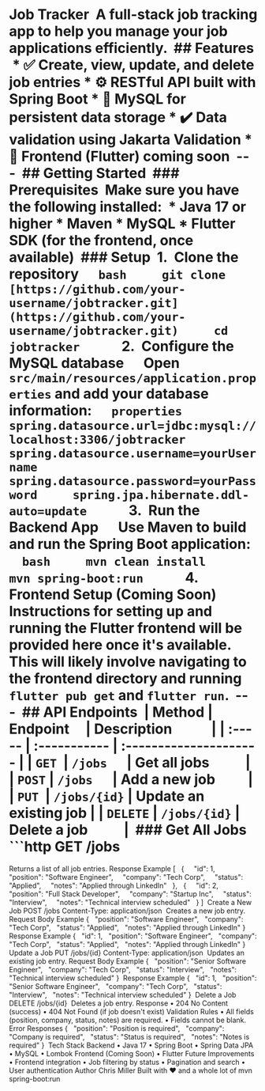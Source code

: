 # Job Tracker  A full-stack job tracking app to help you manage your job applications efficiently.  ## Features  * ✅ Create, view, update, and delete job entries * ⚙️ RESTful API built with **Spring Boot** * 💾 **MySQL** for persistent data storage * ✔️ Data validation using **Jakarta Validation** * 📱 Frontend (Flutter) coming soon  ---  ## Getting Started  ### Prerequisites  Make sure you have the following installed:  * **Java 17** or higher * **Maven** * **MySQL** * **Flutter SDK** (for the frontend, once available)  ### Setup  1.  **Clone the repository**      ```bash     git clone [https://github.com/your-username/jobtracker.git](https://github.com/your-username/jobtracker.git)     cd jobtracker     ```  2.  **Configure the MySQL database**      Open `src/main/resources/application.properties` and add your database information:      ```properties     spring.datasource.url=jdbc:mysql://localhost:3306/jobtracker     spring.datasource.username=yourUsername     spring.datasource.password=yourPassword     spring.jpa.hibernate.ddl-auto=update     ```  3.  **Run the Backend App**      Use Maven to build and run the Spring Boot application:      ```bash     mvn clean install     mvn spring-boot:run     ```  4.  **Frontend Setup (Coming Soon)**      Instructions for setting up and running the Flutter frontend will be provided here once it's available. This will likely involve navigating to the frontend directory and running `flutter pub get` and `flutter run`.  ---  ## API Endpoints  | Method | Endpoint     | Description            | | :----- | :----------- | :--------------------- | | `GET`  | `/jobs`      | Get all jobs           | | `POST` | `/jobs`      | Add a new job          | | `PUT`  | `/jobs/{id}` | Update an existing job | | `DELETE` | `/jobs/{id}` | Delete a job           |  ### Get All Jobs  ```http GET /jobs 
Returns a list of all job entries.
Response Example
[   {     "id": 1,     "position": "Software Engineer",     "company": "Tech Corp",     "status": "Applied",     "notes": "Applied through LinkedIn"   },   {     "id": 2,     "position": "Full Stack Developer",     "company": "Startup Inc",     "status": "Interview",     "notes": "Technical interview scheduled"   } ] 
Create a New Job
POST /jobs Content-Type: application/json 
Creates a new job entry.
Request Body Example
{   "position": "Software Engineer",   "company": "Tech Corp",   "status": "Applied",   "notes": "Applied through LinkedIn" } 
Response Example
{   "id": 1,   "position": "Software Engineer",   "company": "Tech Corp",   "status": "Applied",   "notes": "Applied through LinkedIn" } 
Update a Job
PUT /jobs/{id} Content-Type: application/json 
Updates an existing job entry.
Request Body Example
{   "position": "Senior Software Engineer",   "company": "Tech Corp",   "status": "Interview",   "notes": "Technical interview scheduled" } 
Response Example
{   "id": 1,   "position": "Senior Software Engineer",   "company": "Tech Corp",   "status": "Interview",   "notes": "Technical interview scheduled" } 
Delete a Job
DELETE /jobs/{id} 
Deletes a job entry.
Response
	•	204 No Content (success)
	•	404 Not Found (if job doesn't exist)
Validation Rules
	•	All fields (position, company, status, notes) are required.
	•	Fields cannot be blank.
Error Responses
{   "position": "Position is required",   "company": "Company is required",   "status": "Status is required",   "notes": "Notes is required" } 
Tech Stack
Backend
	•	Java 17
	•	Spring Boot
	•	Spring Data JPA
	•	MySQL
	•	Lombok
Frontend (Coming Soon)
	•	Flutter
Future Improvements
	•	Frontend integration
	•	Job filtering by status
	•	Pagination and search
	•	User authentication
Author
Chris Miller Built with ❤️ and a whole lot of mvn spring-boot:run

